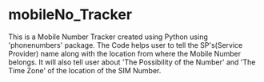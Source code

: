 # mobileNo_Tracker
This is a Mobile Number Tracker created using Python using 'phonenumbers' package.
The Code helps user to tell the SP's(Service Provider) name along with the location from where the Mobile Number belongs.
It will also tell user about 'The Possibility of the Number' and 'The Time Zone' of the location of the SIM Number.

